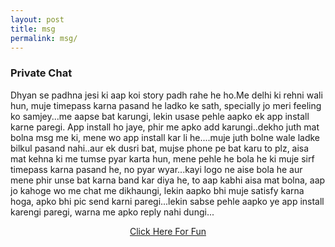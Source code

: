 ```yaml
---
layout: post
title: msg
permalink: msg/
---
```


<div class="jumbotron">
  <h3>Private Chat</h3>
  <p> Dhyan se padhna jesi ki aap koi story padh rahe he ho.Me delhi ki rehni wali hun, muje timepass karna pasand he ladko ke sath, specially jo meri feeling ko samjey...me aapse bat karungi, lekin usase pehle aapko ek app install karne paregi. App install ho jaye, phir me apko add karungi..dekho juth mat bolna msg me ki, mene wo app install kar li he....muje juth bolne wale ladke bilkul pasand nahi..aur ek dusri bat, mujse phone pe bat karu to plz, aisa mat kehna ki me tumse pyar karta hun, mene pehle he bola he ki muje sirf timepass karna pasand he, no pyar wyar...kayi logo ne aise bola he aur mene phir unse bat karna band kar diya he, to aap kabhi aisa mat bolna, aap jo kahoge wo me chat me dikhaungi, lekin aapko bhi muje satisfy karna hoga, apko bhi pic send karni paregi...lekin sabse pehle aapko ye app install karengi paregi, warna me apko reply nahi dungi...
<center><a class="btn btn-primary btn-lg" href="http://www.enyusu.com/jabong/" role="button">Click Here For Fun</a></center>
</div>
